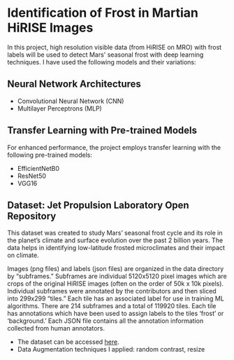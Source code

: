 # Identification of Frost in Martian HiRISE Images

In this project, high resolution visible data (from HiRISE on MRO) with frost labels will be used to detect Mars' seasonal frost with deep learning techniques. I have used the following models and their variations:

## Neural Network Architectures

* Convolutional Neural Network (CNN)
* Multilayer Perceptrons (MLP)

## Transfer Learning with Pre-trained Models

For enhanced performance, the project employs transfer learning with the following pre-trained models:

* EfficientNetB0
* ResNet50
* VGG16


## Dataset: Jet Propulsion Laboratory Open Repository
This dataset was created to study Mars’ seasonal frost cycle and its role in the planet’s climate and surface evolution over the past 2 billion years. The data helps in identifying low-latitude frosted microclimates and their impact on climate.

Images (png files) and labels (json files) are organized in the data directory by “subframes.” Subframes are individual 5120x5120 pixel images which are crops of the original HiRISE images (often on the order of 50k x 10k pixels).
Individual subframes were annotated by the contributors and then sliced into 299x299 “tiles.” Each tile has an associated label for use in training ML algorithms.
There are 214 subframes and a total of 119920 tiles. Each tile has annotations which have been used to assign labels to the tiles ‘frost’ or ‘background.’ 
Each JSON file contains all the annotation information collected from human annotators.

* The dataset can be accessed [here](https://dataverse.jpl.nasa.gov/dataset.xhtml?persistentId=doi:10.48577/jpl.QJ9PYA).
* Data Augmentation techniques I applied: random contrast, resize








